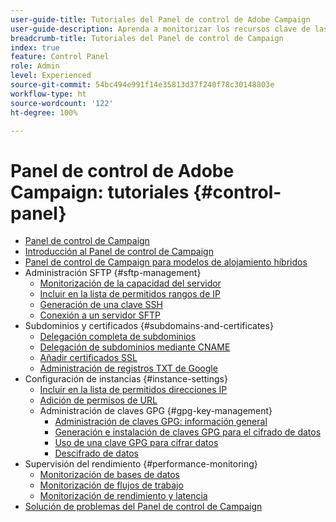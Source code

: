 ```yaml
---
user-guide-title: Tutoriales del Panel de control de Adobe Campaign
user-guide-description: Aprenda a monitorizar los recursos clave de las instancias de Adobe Campaign y a realizar tareas administrativas en el Panel de control de Campaign.
breadcrumb-title: Tutoriales del Panel de control de Campaign
index: true
feature: Control Panel
role: Admin
level: Experienced
source-git-commit: 54bc494e991f14e35813d37f240f78c30148803e
workflow-type: ht
source-wordcount: '122'
ht-degree: 100%

---
```



# Panel de control de Adobe Campaign: tutoriales {#control-panel}

+ [Panel de control de Campaign](/help/control-panel-overview.md)
+ [Introducción al Panel de control de Campaign](/help/get-started-with-control-panel.md)
+ [Panel de control de Campaign para modelos de alojamiento híbridos](/help/control-panel-for-hybrid-hosting-models.md)
+ Administración SFTP {#sftp-management}
   + [Monitorización de la capacidad del servidor](/help/sftp-management/monitor-server-capacity.md)
   + [Incluir en la lista de permitidos rangos de IP](/help/sftp-management/allowlist-ip-range.md)
   + [Generación de una clave SSH](/help/sftp-management/generate-ssh-key.md)
   + [Conexión a un servidor SFTP](/help/sftp-management/connect-to-sftp-server.md)
+ Subdominios y certificados {#subdomains-and-certificates}
   + [Delegación completa de subdominios](/help/subdomains-and-certificates/subdomain-delegation.md)
   + [Delegación de subdominios mediante CNAME](/help/subdomains-and-certificates/delegate-subdomains-using-cname.md)
   + [Añadir certificados SSL](/help/subdomains-and-certificates/add-ssl-certificates.md)
   + [Administración de registros TXT de Google](/help/subdomains-and-certificates/google-txt-record-management.md)
+ Configuración de instancias {#instance-settings}
   + [Incluir en la lista de permitidos direcciones IP](/help/instance-settings/allowlist-ip-adresses.md)
   + [Adición de permisos de URL](/help/instance-settings/add-url-permissions.md)
   + Administración de claves GPG {#gpg-key-management}
      + [Administración de claves GPG: información general](/help/instance-settings/gpg-key-management/gpg-key-management-overview.md)
      + [Generación e instalación de claves GPG para el cifrado de datos](/help/instance-settings/gpg-key-management/generate-and-install-gpg-keys-for-data-encryption.md)
      + [Uso de una clave GPG para cifrar datos](/help/instance-settings/gpg-key-management/use-a-gpg-key-to-encrypt-data.md)
      + [Descifrado de datos](/help/instance-settings/gpg-key-management/decrypt-data.md)
+ Supervisión del rendimiento {#performance-monitoring}
   + [Monitorización de bases de datos](/help/performance-monitoring/monitor-databases.md)
   + [Monitorización de flujos de trabajo](/help/performance-monitoring/monitor-workflows.md)
   + [Monitorización de rendimiento y latencia](/help/performance-monitoring/monitor-throughputs-and-latency.md)
+ [Solución de problemas del Panel de control de Campaign](/help/trouble-shooting.md)
